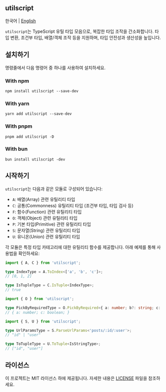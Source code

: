 ## utilscript

한국어 | [English](./README-en_us.md)

`utilscript`는 TypeScript 유틸 타입 모음으로, 복잡한 타입 조작을 간소화합니다. 타입 변환, 조건부 타입, 배열/객체 조작 등을 지원하며, 타입 안전성과 생산성을 높입니다.

## 설치하기

명령줄에서 다음 명령어 중 하나를 사용하여 설치하세요.

### With npm

```script
npm install utilscript --save-dev
```

### With yarn

```script
yarn add utilscript --save-dev
```

### With pnpm

```script
pnpm add utilscript -D
```

### With bun

```script
bun install utilscript -dev
```

## 시작하기

`utilscript`는 다음과 같은 모듈로 구성되어 있습니다:

- `A`: 배열(Array) 관련 유틸리티 타입
- `C`: 공통(Commonness) 유틸리티 타입 (조건부 타입, 타입 검사 등)
- `F`: 함수(Function) 관련 유틸리티 타입
- `O`: 객체(Object) 관련 유틸리티 타입
- `P`: 기본 타입(Primitive) 관련 유틸리티 타입
- `S`: 문자열(String) 관련 유틸리티 타입
- `U`: 유니온(Union) 관련 유틸리티 타입

각 모듈은 특정 타입 카테고리에 대한 유틸리티 함수를 제공합니다. 아래 예제를 통해 사용법을 확인하세요:

```ts
import { A, C } from 'utilscript';

type IndexType = A.ToIndex<['a', 'b', 'c']>;
// [0, 1, 2]

type IsTupleType = C.IsTuple<IndexType>;
// true
```

```ts
import { O } from 'utilscript';

type PickByRequiredType = O.PickByRequired<{ a: number; b?: string; c: boolean }>;
// { a: number; c: boolean; }
```

```ts
import { S, U } from 'utilscript';

type UrlParamsType = S.ParseUrlParams<'posts/:id/:user'>;
// "id" | "user"

type ToTupleType = U.ToTuple<IsStringType>;
// ["id", "user"]
```

## 라이선스

이 프로젝트는 MIT 라이선스 하에 제공됩니다. 자세한 내용은 [LICENSE](./LICENSE) 파일을 참조하세요.
